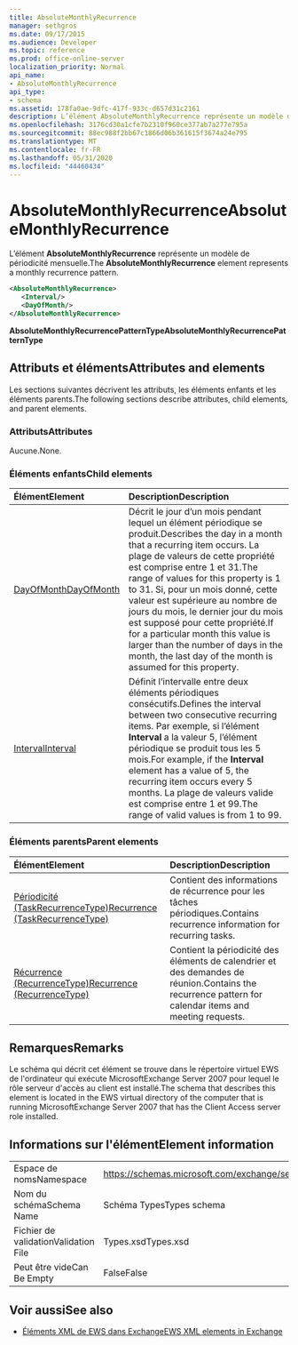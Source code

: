 ```yaml
---
title: AbsoluteMonthlyRecurrence
manager: sethgros
ms.date: 09/17/2015
ms.audience: Developer
ms.topic: reference
ms.prod: office-online-server
localization_priority: Normal
api_name:
- AbsoluteMonthlyRecurrence
api_type:
- schema
ms.assetid: 178fa0ae-9dfc-417f-933c-d657d31c2161
description: L’élément AbsoluteMonthlyRecurrence représente un modèle de périodicité mensuelle.
ms.openlocfilehash: 3176cd30a1cfe7b2310f960ce377ab7a277e795a
ms.sourcegitcommit: 88ec988f2bb67c1866d06b361615f3674a24e795
ms.translationtype: MT
ms.contentlocale: fr-FR
ms.lasthandoff: 05/31/2020
ms.locfileid: "44460434"
---
```

# <a name="absolutemonthlyrecurrence"></a><span data-ttu-id="67aba-103">AbsoluteMonthlyRecurrence</span><span class="sxs-lookup"><span data-stu-id="67aba-103">AbsoluteMonthlyRecurrence</span></span>

<span data-ttu-id="67aba-104">L’élément **AbsoluteMonthlyRecurrence** représente un modèle de périodicité mensuelle.</span><span class="sxs-lookup"><span data-stu-id="67aba-104">The **AbsoluteMonthlyRecurrence** element represents a monthly recurrence pattern.</span></span> 
  
```xml
<AbsoluteMonthlyRecurrence>
   <Interval/>
   <DayOfMonth/>
</AbsoluteMonthlyRecurrence>
```

 <span data-ttu-id="67aba-105">**AbsoluteMonthlyRecurrencePatternType**</span><span class="sxs-lookup"><span data-stu-id="67aba-105">**AbsoluteMonthlyRecurrencePatternType**</span></span>
## <a name="attributes-and-elements"></a><span data-ttu-id="67aba-106">Attributs et éléments</span><span class="sxs-lookup"><span data-stu-id="67aba-106">Attributes and elements</span></span>

<span data-ttu-id="67aba-107">Les sections suivantes décrivent les attributs, les éléments enfants et les éléments parents.</span><span class="sxs-lookup"><span data-stu-id="67aba-107">The following sections describe attributes, child elements, and parent elements.</span></span>
  
### <a name="attributes"></a><span data-ttu-id="67aba-108">Attributs</span><span class="sxs-lookup"><span data-stu-id="67aba-108">Attributes</span></span>

<span data-ttu-id="67aba-109">Aucune.</span><span class="sxs-lookup"><span data-stu-id="67aba-109">None.</span></span>
  
### <a name="child-elements"></a><span data-ttu-id="67aba-110">Éléments enfants</span><span class="sxs-lookup"><span data-stu-id="67aba-110">Child elements</span></span>

|<span data-ttu-id="67aba-111">**Élément**</span><span class="sxs-lookup"><span data-stu-id="67aba-111">**Element**</span></span>|<span data-ttu-id="67aba-112">**Description**</span><span class="sxs-lookup"><span data-stu-id="67aba-112">**Description**</span></span>|
|:-----|:-----|
|[<span data-ttu-id="67aba-113">DayOfMonth</span><span class="sxs-lookup"><span data-stu-id="67aba-113">DayOfMonth</span></span>](dayofmonth.md) <br/> |<span data-ttu-id="67aba-114">Décrit le jour d’un mois pendant lequel un élément périodique se produit.</span><span class="sxs-lookup"><span data-stu-id="67aba-114">Describes the day in a month that a recurring item occurs.</span></span> <span data-ttu-id="67aba-115">La plage de valeurs de cette propriété est comprise entre 1 et 31.</span><span class="sxs-lookup"><span data-stu-id="67aba-115">The range of values for this property is 1 to 31.</span></span> <span data-ttu-id="67aba-116">Si, pour un mois donné, cette valeur est supérieure au nombre de jours du mois, le dernier jour du mois est supposé pour cette propriété.</span><span class="sxs-lookup"><span data-stu-id="67aba-116">If for a particular month this value is larger than the number of days in the month, the last day of the month is assumed for this property.</span></span>  <br/> |
|[<span data-ttu-id="67aba-117">Interval</span><span class="sxs-lookup"><span data-stu-id="67aba-117">Interval</span></span>](interval.md) <br/> |<span data-ttu-id="67aba-118">Définit l’intervalle entre deux éléments périodiques consécutifs.</span><span class="sxs-lookup"><span data-stu-id="67aba-118">Defines the interval between two consecutive recurring items.</span></span> <span data-ttu-id="67aba-119">Par exemple, si l’élément **Interval** a la valeur 5, l’élément périodique se produit tous les 5 mois.</span><span class="sxs-lookup"><span data-stu-id="67aba-119">For example, if the **Interval** element has a value of 5, the recurring item occurs every 5 months.</span></span> <span data-ttu-id="67aba-120">La plage de valeurs valide est comprise entre 1 et 99.</span><span class="sxs-lookup"><span data-stu-id="67aba-120">The range of valid values is from 1 to 99.</span></span>  <br/> |
   
### <a name="parent-elements"></a><span data-ttu-id="67aba-121">Éléments parents</span><span class="sxs-lookup"><span data-stu-id="67aba-121">Parent elements</span></span>

|<span data-ttu-id="67aba-122">**Élément**</span><span class="sxs-lookup"><span data-stu-id="67aba-122">**Element**</span></span>|<span data-ttu-id="67aba-123">**Description**</span><span class="sxs-lookup"><span data-stu-id="67aba-123">**Description**</span></span>|
|:-----|:-----|
|[<span data-ttu-id="67aba-124">Périodicité (TaskRecurrenceType)</span><span class="sxs-lookup"><span data-stu-id="67aba-124">Recurrence (TaskRecurrenceType)</span></span>](recurrence-taskrecurrencetype.md) <br/> |<span data-ttu-id="67aba-125">Contient des informations de récurrence pour les tâches périodiques.</span><span class="sxs-lookup"><span data-stu-id="67aba-125">Contains recurrence information for recurring tasks.</span></span>  <br/> |
|[<span data-ttu-id="67aba-126">Récurrence (RecurrenceType)</span><span class="sxs-lookup"><span data-stu-id="67aba-126">Recurrence (RecurrenceType)</span></span>](recurrence-recurrencetype.md) <br/> |<span data-ttu-id="67aba-127">Contient la périodicité des éléments de calendrier et des demandes de réunion.</span><span class="sxs-lookup"><span data-stu-id="67aba-127">Contains the recurrence pattern for calendar items and meeting requests.</span></span>  <br/> |
   
## <a name="remarks"></a><span data-ttu-id="67aba-128">Remarques</span><span class="sxs-lookup"><span data-stu-id="67aba-128">Remarks</span></span>

<span data-ttu-id="67aba-129">Le schéma qui décrit cet élément se trouve dans le répertoire virtuel EWS de l'ordinateur qui exécute MicrosoftExchange Server 2007 pour lequel le rôle serveur d'accès au client est installé.</span><span class="sxs-lookup"><span data-stu-id="67aba-129">The schema that describes this element is located in the EWS virtual directory of the computer that is running MicrosoftExchange Server 2007 that has the Client Access server role installed.</span></span>
  
## <a name="element-information"></a><span data-ttu-id="67aba-130">Informations sur l'élément</span><span class="sxs-lookup"><span data-stu-id="67aba-130">Element information</span></span>

|||
|:-----|:-----|
|<span data-ttu-id="67aba-131">Espace de noms</span><span class="sxs-lookup"><span data-stu-id="67aba-131">Namespace</span></span>  <br/> |https://schemas.microsoft.com/exchange/services/2006/types  <br/> |
|<span data-ttu-id="67aba-132">Nom du schéma</span><span class="sxs-lookup"><span data-stu-id="67aba-132">Schema Name</span></span>  <br/> |<span data-ttu-id="67aba-133">Schéma Types</span><span class="sxs-lookup"><span data-stu-id="67aba-133">Types schema</span></span>  <br/> |
|<span data-ttu-id="67aba-134">Fichier de validation</span><span class="sxs-lookup"><span data-stu-id="67aba-134">Validation File</span></span>  <br/> |<span data-ttu-id="67aba-135">Types.xsd</span><span class="sxs-lookup"><span data-stu-id="67aba-135">Types.xsd</span></span>  <br/> |
|<span data-ttu-id="67aba-136">Peut être vide</span><span class="sxs-lookup"><span data-stu-id="67aba-136">Can Be Empty</span></span>  <br/> |<span data-ttu-id="67aba-137">False</span><span class="sxs-lookup"><span data-stu-id="67aba-137">False</span></span>  <br/> |
   
## <a name="see-also"></a><span data-ttu-id="67aba-138">Voir aussi</span><span class="sxs-lookup"><span data-stu-id="67aba-138">See also</span></span>

- [<span data-ttu-id="67aba-139">Éléments XML de EWS dans Exchange</span><span class="sxs-lookup"><span data-stu-id="67aba-139">EWS XML elements in Exchange</span></span>](ews-xml-elements-in-exchange.md)

